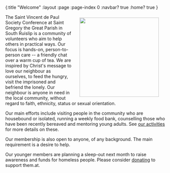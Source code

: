 {:title "Welcome"
 :layout :page
 :page-index 0
 :navbar? true
 :home? true }

<img src="img/svp4.png" hspace="20" vspace="10" width="250" height="250" align="right"/>

The Saint Vincent de Paul Society Conference at Saint Gregory the Great Parish in South Ruislip is a community of volunteers who aim to help others in practical ways. Our focus is hands-on, person-to-person care -- a friendly chat over a warm cup of tea. We are inspired by Christ's message to love our neighbour as ourselves, to feed the hungry, visit the imprisoned and befriend the lonely. Our neighbour is anyone in need in the local community, without regard to faith, ethnicity, status or sexual orientation.

Our main efforts include visiting people in the community who are housebound or isolated, running a weekly food bank, counselling those who have been recently bereaved and mentoring young adults. See [our activities](#activities) for more details on these.

Our membership is also open to anyone, of any background. The main requirement is a desire to help.

Our younger members are planning a sleep-out next month to raise awareness and funds for homeless people. Please consider [donating](https://www.justgiving.com/crowdfunding/b-attitudes?utm_term=69Zmkm5Xz) to support them.at.
